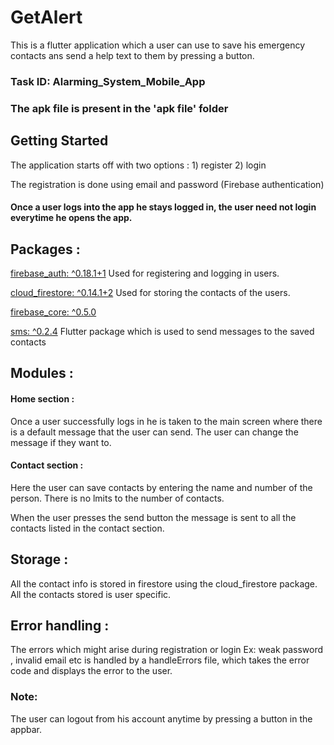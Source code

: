# GetAlert

This is a flutter application which a user can use to save his emergency contacts ans send a help text to them by pressing a button.

### Task ID: Alarming_System_Mobile_App

### The apk file is present in the 'apk file' folder

## Getting Started

The application starts off with two options : 1) register  2) login

The registration is done using email and password (Firebase authentication)

#### Once a user logs into the app he stays logged in, the user need not login everytime he opens the app.

## Packages :

[firebase_auth: ^0.18.1+1](https://pub.dev/packages/firebase_auth)
Used for registering and logging in users.

[cloud_firestore: ^0.14.1+2](https://pub.dev/packages/cloud_firestore)
Used for storing the contacts of the users.

[firebase_core: ^0.5.0](https://pub.dev/packages/firebase_core)

[sms: ^0.2.4](https://pub.dev/packages/sms)
Flutter package which is used to send messages to the saved contacts

## Modules :

#### Home section :

Once a user successfully logs in he is taken to the main screen where there is a default message that the user can send.
The user can change the message if they want to.

#### Contact section :

Here the user can save contacts by entering the name and number of the person.
There is no lmits to the number of contacts.

When the user presses the send button the message is sent to all the contacts listed in the contact section.

## Storage :

All the contact info is stored in firestore using the cloud_firestore package.
All the contacts stored is user specific.

## Error handling :

The errors which might arise during registration or login Ex: weak password , invalid email etc is handled by a handleErrors file, which takes the error code and displays the error to the user.

### Note: 
The user can logout from his account anytime by pressing a button in the appbar.

